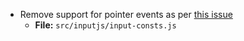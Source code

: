 - Remove support for pointer events as per [this issue](https://github.com/hammerjs/hammer.js/issues/1065)
  - **File:** `src/inputjs/input-consts.js`

